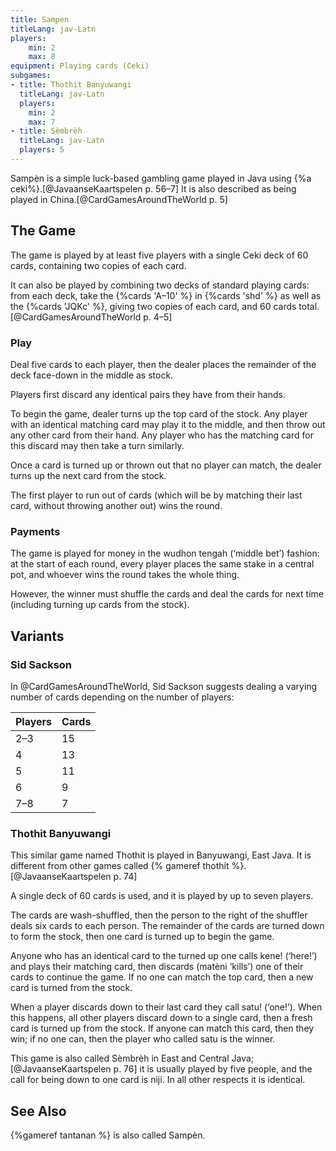 ```yaml
---
title: Sampen
titleLang: jav-Latn
players:
    min: 2
    max: 8
equipment: Playing cards (Ceki)
subgames:
- title: Thothit Banyuwangi
  titleLang: jav-Latn
  players:
    min: 2
    max: 7
- title: Sèmbrèh
  titleLang: jav-Latn
  players: 5
---
```


<p class="lead">
<span lang="jav-Latn" class="noun aka">Sampèn</span> is a simple luck-based gambling game played in Java using {%a ceki%}.[@JavaanseKaartspelen p. 56–7] It is also described as being played in China.[@CardGamesAroundTheWorld p. 5]
</p>

<!-- excerpt -->

## The Game

The game is played by at least five players with a single Ceki deck of 60 cards, containing two copies of each card.

It can also be played by combining two decks of standard playing cards: from each deck, take the {%cards 'A–10' %} in {%cards 'shd' %} as well as the {%cards 'JQKc' %}, giving two copies of each card, and 60 cards total.[@CardGamesAroundTheWorld p. 4–5]

### Play

Deal five cards to each player, then the dealer places the remainder of the deck face-down in the middle as stock.

Players first discard any identical pairs they have from their hands.

To begin the game, dealer turns up the top card of the stock. Any player with an identical matching card may play it to the middle, and then throw out any other card from their hand. Any player who has the matching card for this discard may then take a turn similarly.

Once a card is turned up or thrown out that no player can match, the dealer turns up the next card from the stock.

The first player to run out of cards (which will be by matching their last card, without throwing another out) wins the round.

### Payments

The game is played for money in the <span lang="jav-Latn">wudhon tengah</span> (‘middle bet’) fashion: at the start of each round, every player places the same stake in a central pot, and whoever wins the round takes the whole thing.

However, the winner must shuffle the cards and deal the cards for next time (including turning up cards from the stock).

## Variants

### Sid Sackson

In @CardGamesAroundTheWorld, Sid Sackson suggests dealing a varying number of cards depending on the number of players:

<table class="table small">
<thead>
<tr>
<th>Players</th>
<th>Cards</th>
</tr>
</thead>
<tbody class="numeric table-group-divider">
<tr><td>2–3</td><td>15</td></tr>
<tr><td>4</td><td>13</td></tr>
<tr><td>5</td><td>11</td></tr>
<tr><td>6</td><td>9</td></tr>
<tr><td>7–8</td><td>7</td></tr>
</tbody>
</table>

### <span lang="jav-Latn">Thothit Banyuwangi</span>

This similar game named <span lang="jav-Latn" class="noun aka">Thothit</span> is played in Banyuwangi, East Java. It is different from other games called {% gameref thothit %}.[@JavaanseKaartspelen p. 74]

A single deck of 60 cards is used, and it is played by up to seven players.

The cards are wash-shuffled, then the person to the right of the shuffler deals six cards to each person. The remainder of the cards are turned down to form the stock, then one card is turned up to begin the game.

Anyone who has an identical card to the turned up one calls <span lang="jav-Latn">kene!</span> (‘here!’) and plays their matching card, then discards (<span lang="jav-Latn">matèni</span> ‘kills’) one of their cards to continue the game. If no one can match the top card, then a new card is turned from the stock.

When a player discards down to their last card they call <span lang="ms">satu!</span> (‘one!’). When this happens, all other players discard down to a single card, then a fresh card is turned up from the stock. If anyone can match this card, then they win; if no one can, then the player who called <span lang="ms">satu</span> is the winner.

This game is also called <span lang="jav-Latn">Sèmbrèh</span> in East and Central Java;[@JavaanseKaartspelen p. 76] it is usually played by five people, and the call for being down to one card is <span lang="jav-Latn">niji</span>. In all other respects it is identical.

## See Also

{%gameref tantanan %} is also called <span lang="jav-Latn" class="noun">Sampèn</span>.

